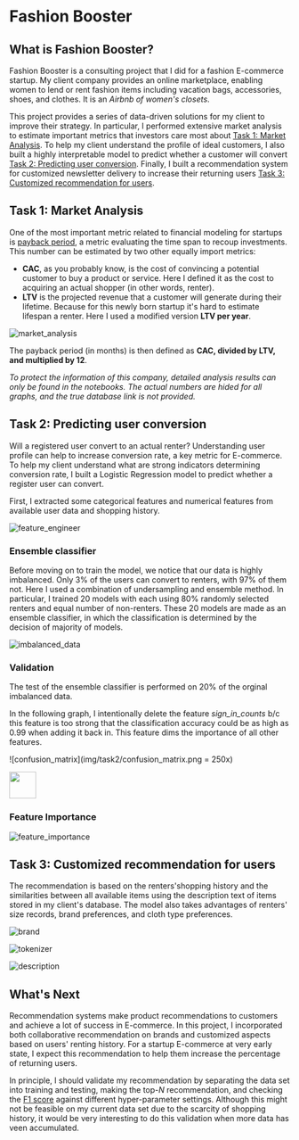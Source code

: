 # Fashion Booster

## What is Fashion Booster?
Fashion Booster is a consulting project that I did for a fashion E-commerce
startup.
 My client company provides an online marketplace,
 enabling women to lend or rent fashion items 
 including vacation bags, accessories, shoes, and clothes.
It is an *Airbnb of women's closets*. 

 This project provides a series of data-driven solutions for my client
 to improve their strategy.
 In particular, I performed extensive market analysis to estimate important metrics
 that investors care most about [Task 1: Market Analysis](#t1). 
 To help my client understand the profile of ideal customers, 
 I also built a highly interpretable model to predict whether a customer will convert 
 [Task 2: Predicting user conversion](#t2).
 Finally, I built a recommendation system for customized 
 newsletter delivery to increase their returning users
 [Task 3: Customized recommendation for users](#3).
 


## Task 1: Market Analysis

One of the most important metric related to financial modeling for startups
 is [payback period](http://www.portocapital.com/startup-financial-advice-metrics-payback-irr-gross-margin-porto-capital/),
 a metric evaluating the time span to recoup investments. This number can be estimated by 
 two other equally import metrics:
 
 - **CAC**, as you probably know, is the cost of convincing a potential customer to buy a product or service. 
 Here I defined it as the cost to acquiring an actual shopper (in other words, renter).
 - **LTV** is the projected revenue that a customer will generate during their lifetime. 
 Because for this newly born startup it's hard to estimate lifespan a renter. 
 Here I used a modified version **LTV per year**.
 
 ![market_analysis](img/task1/market_analysis.png)
 

The payback period (in months) is then defined as **CAC, divided by LTV, and multiplied by 12**.

*To protect the information of this company, detailed analysis results can only be found in the notebooks.
The actual numbers are hided for all graphs, and the true database link is not provided.*


## Task 2: Predicting user conversion
Will a registered user convert to an actual renter? 
Understanding user profile can help to increase conversion rate, a key metric
for E-commerce. To help my client understand what are strong indicators
 determining conversion rate, I built a Logistic Regression model 
 to predict whether a register user can convert. 
 
 First, I extracted some categorical features and numerical features
 from available user data and shopping history.


![feature_engineer](img/task2/feature_engineer.png)

### Ensemble classifier

Before moving on to train the model, we notice that our data is 
highly imbalanced. Only 3% of the users can convert to renters, with 97% of them not. 
Here I used a combination of undersampling and ensemble method. In particular,
I trained 20 models with each using 80% randomly selected renters and equal number
of non-renters. These 20 models are made as an ensemble classifier, in which
the classification is determined by the decision of majority of models.

![imbalanced_data](img/task2/imbalanced_data.png)

### Validation

The test of the ensemble classifier is performed on 20% of the orginal imbalanced 
data. 

In the following graph, I intentionally delete the feature *sign_in_counts* b/c this
feature is too strong that the classification accuracy could be as high as 0.99 when adding
it back in. This feature dims the importance of all other features.

![confusion_matrix](img/task2/confusion_matrix.png = 250x)

<img src="img/task2/confusion_matrix.png" width="48">


### Feature Importance

![feature_importance](img/task2/feature_importance.png)




## Task 3: Customized recommendation for users
The recommendation is based on the renters'shopping history and the similarities between all available items using the description text of items stored in my client's database. The model also takes advantages of renters' size records, brand preferences, and cloth type preferences.

![brand](img/task3/brand_similarity.png)

![tokenizer](img/task3/example_tokenizer.png)

![description](img/task3/word2vec_description_similarity.png)






## What's Next
Recommendation systems make product recommendations to customers and 
achieve a lot of success in E-commerce.  In this project, I incorporated
both collaborative recommendation on brands and customized aspects
based on users' renting history. For a startup E-commerce at very
 early state, I expect this recommendation to help them increase the percentage
 of returning users.
 
 
In principle, I should validate 
my recommendation by separating the data set into training and testing, 
making the top-*N* recommendation, and checking the [F1 score](http://aimotion.blogspot.com/2011/05/evaluating-recommender-systems.html)
against different hyper-parameter settings. Although this might not
be feasible on my current data set due to the scarcity of 
shopping history, it would be very interesting to do this validation
when more data has veen accumulated.
